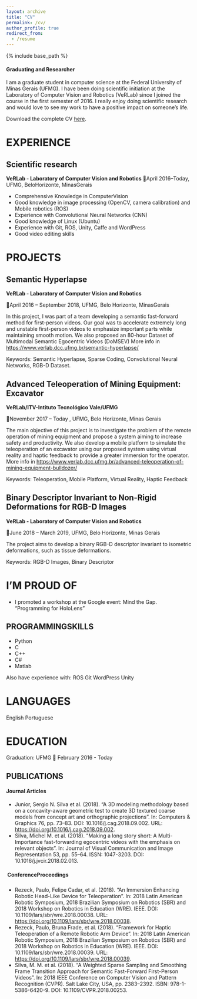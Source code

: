 ```yaml
---
layout: archive
title: "CV"
permalink: /cv/
author_profile: true
redirect_from:
  - /resume
---
```


{% include base_path %}

#### Graduating and Researcher

I am a graduate student in computer science at the Federal University of Minas Gerais (UFMG). I have been doing scientific
initiation at the Laboratory of Computer Vision and Robotics (VeRLab) since I joined the course in the first semester of 2016.
I really enjoy doing scientific research and would love to see my work to have a positive impact on someone’s life.

Download the complete CV [here](../files/Felipe_Cadar_CV_EN.pdf).

# EXPERIENCE

## Scientific research

**VeRLab - Laboratory of Computer Vision and Robotics**
April 2016–Today,  UFMG, BeloHorizonte, MinasGerais

* Comprehensive Knowledge in ComputerVision
* Good knowledge in image processing (OpenCV, camera calibration) and Mobile robotics (ROS)
* Experience with Convolutional Neural Networks (CNN)
* Good knowledge of Linux (Ubuntu)
* Experience with Git, ROS, Unity, Caffe and WordPress
* Good video editing skills

# PROJECTS

## Semantic Hyperlapse

**VeRLab - Laboratory of Computer Vision and Robotics**

April 2016 – September 2018, UFMG, Belo Horizonte, MinasGerais

In this project, I was part of a team developing a semantic fast-forward method for first-person videos. Our goal was to
accelerate extremely long and unstable first-person videos to emphasize important parts while maintaining smooth motion.
We also proposed an 80-hour Dataset of Multimodal Semantic Egocentric Videos (DoMSEV)
More info in https://www.verlab.dcc.ufmg.br/semantic-hyperlapse/

Keywords: Semantic Hyperlapse, Sparse Coding, Convolutional Neural Networks, RGB-D Dataset.

## Advanced Teleoperation of Mining Equipment: Excavator

**VeRLab/ITV-Intituto Tecnológico Vale/UFMG**

November 2017 – Today , UFMG, Belo Horizonte, Minas Gerais

The main objective of this project is to investigate the problem of the remote operation of mining equipment and propose a
system aiming to increase safety and productivity. We also develop a mobile platform to simulate the teleoperation of an
excavator using our proposed system using virtual reality and haptic feedback to provide a greater immersion for the
operator.
More info in https://www.verlab.dcc.ufmg.br/advanced-teleoperation-of-mining-equipment-bulldozer/

Keywords: Teleoperation, Mobile Platform, Virtual Reality, Haptic Feedback

## Binary Descriptor Invariant to Non-Rigid Deformations for RGB-D Images

**VeRLab - Laboratory of Computer Vision and Robotics**

June 2018 – March 2019, UFMG, Belo Horizonte, Minas Gerais

The project aims to develop a binary RGB-D descriptor invariant to isometric deformations, such as tissue deformations.

Keywords: RGB-D Images, Binary Descriptor

# I’M PROUD OF

* I promoted a workshop at the Google event: Mind the Gap. “Programming for HoloLens”

## PROGRAMMINGSKILLS

* Python 
* C 
* C++ 
* C# 
* Matlab 

Also have experience with: ROS Git WordPress Unity

# LANGUAGES

English 
Portuguese

# EDUCATION

Graduation: UFMG  February 2016 - Today


## PUBLICATIONS

####  Journal Articles

- Junior, Sergio N. Silva et al. (2018). “A 3D modeling methodology
based on a concavity-aware geometric test to create 3D textured
coarse models from concept art and orthographic projections”. In:
Computers & Graphics 76, pp. 73–83. DOI:
10.1016/j.cag.2018.09.002. URL:
https://doi.org/10.1016/j.cag.2018.09.002.
- Silva, Michel M. et al. (2018). “Making a long story short: A
Multi-Importance fast-forwarding egocentric videos with the
emphasis on relevant objects”. In: Journal of Visual Communication and
Image Representation 53, pp. 55–64. ISSN: 1047-3203. DOI:
10.1016/j.jvcir.2018.02.013.
####  ConferenceProceedings

- Rezeck, Paulo, Felipe Cadar, et al. (2018). “An Immersion Enhancing
Robotic Head-Like Device for Teleoperation”. In: 2018 Latin American
Robotic Symposium, 2018 Brazilian Symposium on Robotics (SBR) and
2018 Workshop on Robotics in Education (WRE). IEEE. DOI:
10.1109/lars/sbr/wre.2018.00038. URL:
https://doi.org/10.1109/lars/sbr/wre.2018.00038.
- Rezeck, Paulo, Bruna Frade, et al. (2018). “Framework for Haptic
Teleoperation of a Remote Robotic Arm Device”. In: 2018 Latin
American Robotic Symposium, 2018 Brazilian Symposium on Robotics
(SBR) and 2018 Workshop on Robotics in Education (WRE). IEEE. DOI:
10.1109/lars/sbr/wre.2018.00039. URL:
https://doi.org/10.1109/lars/sbr/wre.2018.00039.
- Silva, M. M. et al. (2018). “A Weighted Sparse Sampling and
Smoothing Frame Transition Approach for Semantic Fast-Forward
First-Person Videos”. In: 2018 IEEE Conference on Computer Vision and
Pattern Recognition (CVPR). Salt Lake City, USA, pp. 2383–2392. ISBN:
978-1-5386-6420-9. DOI: 10.1109/CVPR.2018.00253.


